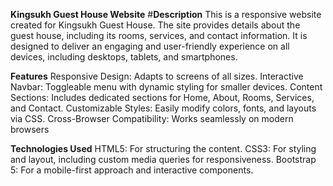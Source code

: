 **Kingsukh Guest House Website**
#**Description**
This is a responsive website created for Kingsukh Guest House. The site provides details about the guest house, including its rooms, services, and contact information. It is designed to deliver an engaging and user-friendly experience on all devices, including desktops, tablets, and smartphones.

**Features**
Responsive Design: Adapts to screens of all sizes.
Interactive Navbar: Toggleable menu with dynamic styling for smaller devices.
Content Sections: Includes dedicated sections for Home, About, Rooms, Services, and Contact.
Customizable Styles: Easily modify colors, fonts, and layouts via CSS.
Cross-Browser Compatibility: Works seamlessly on modern browsers

**Technologies Used**
HTML5: For structuring the content.
CSS3: For styling and layout, including custom media queries for responsiveness.
Bootstrap 5: For a mobile-first approach and interactive components.
